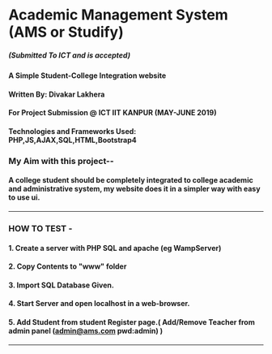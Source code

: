# Academic Management System (AMS or Studify)
##### (Submitted To ICT and is accepted)
#### A Simple Student-College Integration website<br>
#### Written By: Divakar Lakhera <br>
#### For Project Submission @ ICT IIT KANPUR (MAY-JUNE 2019) <br>
#### Technologies and Frameworks Used: PHP,JS,AJAX,SQL,HTML,Bootstrap4<br>
### My Aim with this project--
#### A college student should be completely integrated to college academic and administrative system, my website does it in a simpler way with easy to use ui.<br>
---
### HOW TO TEST - <br>
#### 1. Create a server with PHP SQL and apache (eg WampServer) <br>
#### 2. Copy Contents to "www" folder <br>
#### 3. Import SQL Database Given. <br>
#### 4. Start Server and open localhost in a web-browser.  <br>
#### 5. Add Student from student Register page.( Add/Remove Teacher from admin panel (admin@ams.com pwd:admin) ) <br>

---

